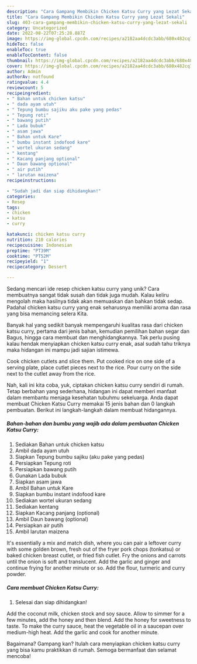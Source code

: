 ```yaml
---
description: "Cara Gampang Membikin Chicken Katsu Curry yang Lezat Sekali"
title: "Cara Gampang Membikin Chicken Katsu Curry yang Lezat Sekali"
slug: 403-cara-gampang-membikin-chicken-katsu-curry-yang-lezat-sekali
category: Uncategorized
date: 2022-08-22T07:25:28.887Z
image: https://img-global.cpcdn.com/recipes/a2182aa4dcdc3abb/680x482cq70/chicken-katsu-curry-foto-resep-utama.jpg
hideToc: false
enableToc: true
enableTocContent: false
thumbnail: https://img-global.cpcdn.com/recipes/a2182aa4dcdc3abb/680x482cq70/chicken-katsu-curry-foto-resep-utama.jpg
cover: https://img-global.cpcdn.com/recipes/a2182aa4dcdc3abb/680x482cq70/chicken-katsu-curry-foto-resep-utama.jpg
author: Admin
authorAv: notfound
ratingvalue: 4.4
reviewcount: 5
recipeingredient:
- " Bahan untuk chicken katsu"
- " dada ayam utuh"
- " Tepung bumbu sajiku aku pake yang pedas"
- " Tepung roti"
- " bawang putih"
- " Lada bubuk"
- " asam jawa"
- " Bahan untuk Kare"
- " bumbu instant indofood kare"
- " wortel ukuran sedang"
- " kentang"
- " Kacang panjang optional"
- " Daun bawang optional"
- " air putih"
- " larutan maizena"
recipeinstructions:

- "Sudah jadi dan siap dihidangkan!"
categories:
- Resep
tags:
- chicken
- katsu
- curry

katakunci: chicken katsu curry 
nutrition: 210 calories
recipecuisine: Indonesian
preptime: "PT39M"
cooktime: "PT52M"
recipeyield: "1"
recipecategory: Dessert

---
```





Sedang mencari ide resep chicken katsu curry yang unik? Cara membuatnya sangat tidak susah dan tidak juga mudah. Kalau keliru mengolah maka hasilnya tidak akan memuaskan dan bahkan tidak sedap. Padahal chicken katsu curry yang enak seharusnya memiliki aroma dan rasa yang bisa memancing selera Kita.





Banyak hal yang sedikit banyak mempengaruhi kualitas rasa dari chicken katsu curry, pertama dari jenis bahan, kemudian pemilihan bahan segar dan Bagus, hingga cara membuat dan menghidangkannya. Tak perlu pusing kalau hendak menyiapkan chicken katsu curry enak,      asal sudah tahu triknya maka hidangan ini mampu jadi sajian istimewa.














Cook chicken cutlets and slice them. Put cooked rice on one side of a serving plate, place cutlet pieces next to the rice. Pour curry on the side next to the cutlet away from the rice.






Nah, kali ini kita coba, yuk, ciptakan chicken katsu curry sendiri di rumah. Tetap berbahan yang sederhana, hidangan ini dapat memberi manfaat dalam membantu menjaga kesehatan tubuhmu sekeluarga. Anda dapat membuat Chicken Katsu Curry memakai 15 jenis bahan dan 0 langkah pembuatan. Berikut ini langkah-langkah dalam membuat hidangannya.

<!--inarticleads1-->

##### Bahan-bahan dan bumbu yang wajib ada dalam pembuatan Chicken Katsu Curry:

1. Sediakan  Bahan untuk chicken katsu
1. Ambil  dada ayam utuh
1. Siapkan  Tepung bumbu sajiku (aku pake yang pedas)
1. Persiapkan  Tepung roti
1. Persiapkan  bawang putih
1. Gunakan  Lada bubuk
1. Siapkan  asam jawa
1. Ambil  Bahan untuk Kare
1. Siapkan  bumbu instant indofood kare
1. Sediakan  wortel ukuran sedang
1. Sediakan  kentang
1. Siapkan  Kacang panjang (optional)
1. Ambil  Daun bawang (optional)
1. Persiapkan  air putih
1. Ambil  larutan maizena


It&#39;s essentially a mix and match dish, where you can pair a leftover curry with some golden brown, fresh out of the fryer pork chops (tonkatsu) or baked chicken breast cutlet, or fried fish cutlet. Fry the onions and carrots until the onion is soft and translucent. Add the garlic and ginger and continue frying for another minute or so. Add the flour, turmeric and curry powder. 

<!--inarticleads2-->

##### Cara membuat Chicken Katsu Curry:


1. Selesai dan siap dihidangkan!

Add the coconut milk, chicken stock and soy sauce. Allow to simmer for a few minutes, add the honey and then blend. Add the honey for sweetness to taste. To make the curry sauce, heat the vegetable oil in a saucepan over medium-high heat. Add the garlic and cook for another minute. 

Bagaimana? Gampang kan? Itulah cara menyiapkan chicken katsu curry yang bisa kamu praktikkan di rumah. Semoga bermanfaat dan selamat mencoba!
